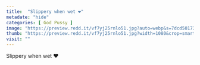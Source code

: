 ```yaml
---
title:  "Slippery when wet ❤️"
metadate: "hide"
categories: [ God Pussy ]
image: "https://preview.redd.it/vf7yj25rnlo51.jpg?auto=webp&s=7dcd50173cd096644f3cb5437bea103b10a8e783"
thumb: "https://preview.redd.it/vf7yj25rnlo51.jpg?width=1080&crop=smart&auto=webp&s=3aae564862b6518b32f00c273f0e1228257276db"
visit: ""
---
```

Slippery when wet ❤️

